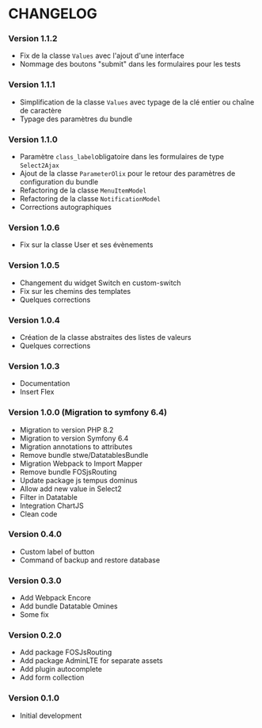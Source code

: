 # CHANGELOG

### Version 1.1.2

- Fix de la classe `Values` avec l'ajout d'une interface
- Nommage des boutons "submit" dans les formulaires pour les tests
  
### Version 1.1.1

- Simplification de la classe `Values` avec typage de la clé entier ou chaîne de caractère
- Typage des paramètres du bundle

### Version 1.1.0

- Paramètre `class_label`obligatoire dans les formulaires de type `Select2Ajax`
- Ajout de la classe `ParameterOlix` pour le retour des paramètres de configuration du bundle
- Refactoring de la classe `MenuItemModel`
- Refactoring de la classe `NotificationModel`
- Corrections autographiques

### Version 1.0.6

- Fix sur la classe User et ses évènements

### Version 1.0.5

- Changement du widget Switch en custom-switch
- Fix sur les chemins des templates
- Quelques corrections

### Version 1.0.4

- Création de la classe abstraites des listes de valeurs
- Quelques corrections

### Version 1.0.3

- Documentation
- Insert Flex

### Version 1.0.0 (Migration to symfony 6.4)

- Migration to version PHP 8.2
- Migration to version Symfony 6.4
- Migration annotations to attributes
- Remove bundle stwe/DatatablesBundle
- Migration Webpack to Import Mapper
- Remove bundle FOSjsRouting
- Update package js tempus dominus
- Allow add new value in Select2
- Filter in Datatable
- Integration ChartJS
- Clean code

### Version 0.4.0

- Custom label of button
- Command of backup and restore database

### Version 0.3.0

- Add Webpack Encore
- Add bundle Datatable Omines
- Some fix

### Version 0.2.0

- Add package FOSJsRouting
- Add package AdminLTE for separate assets
- Add plugin autocomplete
- Add form collection

### Version 0.1.0

- Initial development